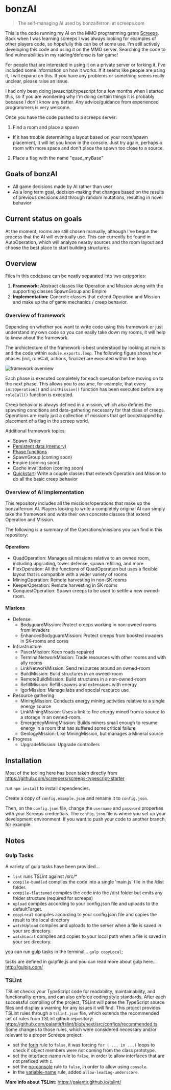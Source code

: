# bonzAI
> The self-managing AI used by bonzaiferroni at screeps.com

This is the code running my AI on the MMO programming game [Screeps](https://screeps.com/). Back when I was learning screeps I was always looking for examples of other players code, so hopefully this can be of some use. I'm still actively developing this code and using it on the MMO server. Searching the code to find vulnerabilities in my raiding/defense is fair game!

For people that are interested in using it on a private server or forking it, I've included some information on how it works. If it seems like people are using it, I will expand on this. If you have any problems or something seems really unclear, please raise an issue.

I had only been doing javascript/typescript for a few months when I started this, so if you are wondering why I'm doing certain things it is probably because I don't know any better. Any advice/guidance from experienced programmers is very welcome.



Once you have the code pushed to a screeps server: 

1. Find a room and place a spawn
 * If it has trouble determining a layout based on your room/spawn placement, it will let you know in the console. Just try again, perhaps a room with more space and don't place the spawn too close to a source.
2. Place a flag with the name "quad_myBase"

## Goals of bonzAI
- All game decisions made by AI rather than user
- As a long term goal, decision-making that changes based on the results of previous decisions and through random mutations, resulting in novel behavior

## Current status on goals

At the moment, rooms are still chosen manually, although I've begun the process that the AI will eventually use. This can currently be found in AutoOperation, which will analyze nearby sources and the room layout and choose the best place to start building structures.

## Overview

Files in this codebase can be neatly separated into two categories: 

1. **Framework:** Abstract classes like Operation and Mission along with the supporting classes SpawnGroup and Empire
2. **Implementation:** Concrete classes that extend Operation and Mission and make up the of game mechanics / creep behavior.

### Overview of framework

Depending on whether you want to write code using this framework or just understand my own code so you can easily take down my rooms, it will help to know about the framework.

The archictecture of the framework is best understood by looking at main.ts and the code within `module.exports.loop`. The following figure shows how phases (init, roleCall, actions, finalize) are executed within the loop.

![framework overview](https://docs.google.com/drawings/d/e/2PACX-1vSkzFgLxP8KvcfnKCgeHYgEsPJpSlX2Q2yB03JKrm7UMcRI5Cwi2ZgKhOJ-7PamRqq8UiIgUk4xHJID/pub?w=960&h=720)

Each phase is executed completely for each operation before moving on to the next phase. This allows you to assume, for example, that every `initOperation()` and `initMission()` function has been executed before any `roleCall()` function is executed.

Creep behavior is always defined in a mission, which also defines the spawning conditions and data-gathering necessary for that class of creeps. Operations are really just a collection of missions that get bootstrapped by placement of a flag in the screep world.

Additional framework topics:

- [Spawn Order](https://github.com/bonzaiferroni/bonzaiScreeps/wiki/Framework-Overview#spawn-order)
- [Persistent data (memory)](https://github.com/bonzaiferroni/bonzaiScreeps/wiki/Framework-Overview#persistent-data-memory)
- [Phase functions](https://github.com/bonzaiferroni/bonzaiScreeps/wiki/Framework-Overview#operation-phase-functions)
- SpawnGroup (coming soon)
- Empire (coming soon)
- Cache invalidation (coming soon)
- [Quickstart](https://github.com/bonzaiferroni/bonzAI/wiki/bonzAI-Quickstart): Write a couple classes that extends Operation and Mission to do all the basic creep behavior

### Overview of AI implementation

This repository includes all the missions/operations that make up the bonzaiferroni AI. Players looking to write a completely original AI can simply take the framework and write their own concrete classes that extend Operation and Mission. 

The following is a summary of the Operations/missions you can find in this repository:

#### Operations

- QuadOperation: Manages all missions relative to an owned room, including upgrading, tower defense, spawn refilling, and more
- FlexOperation: All the functions of QuadOperation but uses a flexible layout that is compatible with a wider variety of rooms
- MiningOperation: Remote harvesting in non-SK rooms
- KeeperOperation: Remote harvesting in SK rooms
- ConquestOperation: Spawn creeps to be used to settle a new owned-room.

#### Missions

- Defense
  - BodyguardMission: Protect creeps working in non-owned rooms from invaders
  - EnhancedBodyguardMission: Protect creeps from boosted invaders in SK-rooms and cores
- Infrastructure
  - PaverMission: Keep roads repaired
  - TerminalNetworkMission: Trade resources with other rooms and with ally rooms
  - LinkNetworkMission: Send resources around an owned-room
  - BuildMission: Build structures in an owned-room
  - RemoteBuildMission: Build structures in a non-owned-room
  - RefillMission: Refill spawns and extensions with energy
  - IgorMission: Manage labs and special resource use 
- Resource gathering
  - MiningMission: Conducts energy mining activities relative to a single energy source
  - LinkMiningMission: Uses a link to fire energy mined from a source to a storage in an owned-room.
  - EmergencyMiningMission: Builds miners small enough to resume energy in a room that has suffered some critical failure
  - GeologyMission: Like MiningMission, but manages a Mineral source
- Progress
  - UpgradeMission: Upgrade controllers


## Installation
Most of the tooling here has been taken directly from https://github.com/screepers/screeps-typescript-starter

run `npm install` to install dependencies.

Create a copy of `config.example.json` and rename it to `config.json`.

Then, on the `config.json` file, change the `username` and `password` properties with your Screeps credentials.
The `config.json` file is where you set up your development environment. If you want to push your code to another branch, for example.

## Notes

### Gulp Tasks
A variety of gulp tasks have been provided...

 - `lint` runs TSLint against /src/*
 - `compile-bundled` compiles the code into a single 'main.js' file in the /dist folder.
 - `compile-flattened` compiles the code into the /dist folder but emits any folder structure (required for screeps)
 - `upload` compiles according to your config.json file and uploads to the defaultTarget.
 - `copyLocal` compiles according to your config.json file and copies the result to the local directory
 - `watchUpload` compiles and uploads to the server when a file is saved in your src directory.
 - `watchLocal` compiles and copies to your local path when a file is saved in your src directory.

you can run gulp tasks in the terminal... ` gulp copyLocal `;

tasks are defined in gulpfile.js and you can read more about gulp here...
http://gulpjs.com/


### TSLint

TSLint checks your TypeScript code for readability, maintainability, and functionality errors, and can also enforce coding style standards.
After each successful compiling of the project, TSLint will parse the TypeScript source files and display a warning for any issues it will find.
This project provides TSLint rules through a `tslint.json` file, which extends the recommended set of rules from TSLint github repository: https://github.com/palantir/tslint/blob/next/src/configs/recommended.ts
Some changes to those rules, which were considered necessary and/or relevant to a proper Screeps project:

 - set the [forin](http://palantir.github.io/tslint/rules/forin/) rule to `false`, it was forcing `for ( ... in ...)` loops to check if object members were not coming from the class prototype.
 - set the [interface-name](http://palantir.github.io/tslint/rules/interface-name/) rule to `false`, in order to allow interfaces that are not prefixed with `I`.
 - set the [no-console](http://palantir.github.io/tslint/rules/no-console/) rule to `false`, in order to allow using `console`.
 - in the [variable-name](http://palantir.github.io/tslint/rules/variable-name/) rule, added `allow-leading-underscore`.

**More info about TSLint:** https://palantir.github.io/tslint/